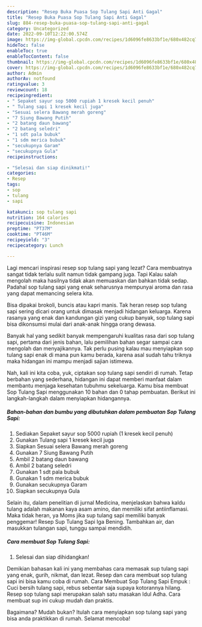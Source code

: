 ```yaml
---
description: "Resep Buka Puasa Sop Tulang Sapi Anti Gagal"
title: "Resep Buka Puasa Sop Tulang Sapi Anti Gagal"
slug: 884-resep-buka-puasa-sop-tulang-sapi-anti-gagal
category: Uncategorized
date: 2022-09-10T12:22:00.574Z
image: https://img-global.cpcdn.com/recipes/1d6096fe8633bf1e/680x482cq70/sop-tulang-sapi-foto-resep-utama.jpg
hideToc: false
enableToc: true
enableTocContent: false
thumbnail: https://img-global.cpcdn.com/recipes/1d6096fe8633bf1e/680x482cq70/sop-tulang-sapi-foto-resep-utama.jpg
cover: https://img-global.cpcdn.com/recipes/1d6096fe8633bf1e/680x482cq70/sop-tulang-sapi-foto-resep-utama.jpg
author: Admin
authorAv: notfound
ratingvalue: 3
reviewcount: 18
recipeingredient:
- " Sepaket sayur sop 5000 rupiah 1 kresek kecil penuh"
- " Tulang sapi 1 kresek kecil juga"
- "Sesuai selera Bawang merah goreng"
- "7 Siung Bawang Putih"
- "2 batang daun bawang"
- "2 batang seledri"
- "1 sdt pala bubuk"
- "1 sdm merica bubuk"
- "secukupnya Garam"
- "secukupnya Gula"
recipeinstructions:

- "Selesai dan siap dinikmati!"
categories:
- Resep
tags:
- sop
- tulang
- sapi

katakunci: sop tulang sapi 
nutrition: 164 calories
recipecuisine: Indonesian
preptime: "PT37M"
cooktime: "PT46M"
recipeyield: "3"
recipecategory: Lunch

---
```



Lagi mencari inspirasi resep sop tulang sapi yang lezat? Cara membuatnya sangat tidak terlalu sulit namun tidak gampang juga. Tapi Kalau salah mengolah maka hasilnya tidak akan memuaskan dan bahkan tidak sedap. Padahal sop tulang sapi yang enak seharusnya mempunyai aroma dan rasa yang dapat memancing selera kita.


Bisa dipakai brokoli, buncis atau kapri manis. Tak heran resep sop tulang sapi sering dicari orang untuk dimasak menjadi hidangan keluarga. Karena rasanya yang enak dan kandungan gizi yang cukup banyak, sop tulang sapi bisa dikonsumsi mulai dari anak-anak hingga orang dewasa.

Banyak hal yang sedikit banyak mempengaruhi kualitas rasa dari sop tulang sapi, pertama dari jenis bahan, lalu pemilihan bahan segar sampai cara mengolah dan menyajikannya. Tak perlu pusing kalau mau menyiapkan sop tulang sapi enak di mana pun kamu berada, karena asal sudah tahu triknya maka hidangan ini mampu menjadi sajian istimewa.


Nah, kali ini kita coba, yuk, ciptakan sop tulang sapi sendiri di rumah. Tetap berbahan yang sederhana, hidangan ini dapat memberi manfaat dalam membantu menjaga kesehatan tubuhmu sekeluarga. Kamu bisa membuat Sop Tulang Sapi menggunakan 10 bahan dan 0 tahap pembuatan. Berikut ini langkah-langkah dalam menyiapkan hidangannya.

<!--inarticleads1-->

##### Bahan-bahan dan bumbu yang dibutuhkan dalam pembuatan Sop Tulang Sapi:

1. Sediakan  Sepaket sayur sop 5000 rupiah (1 kresek kecil penuh)
1. Gunakan  Tulang sapi 1 kresek kecil juga
1. Siapkan Sesuai selera Bawang merah goreng
1. Gunakan 7 Siung Bawang Putih
1. Ambil 2 batang daun bawang
1. Ambil 2 batang seledri
1. Gunakan 1 sdt pala bubuk
1. Gunakan 1 sdm merica bubuk
1. Gunakan secukupnya Garam
1. Siapkan secukupnya Gula


Selain itu, dalam penelitian di jurnal Medicina, menjelaskan bahwa kaldu tulang adalah makanan kaya asam amino, dan memiliki sifat antiinflamasi. Maka tidak heran, ya Moms jika sup tulang sapi memiliki banyak penggemar! Resep Sup Tulang Sapi Iga Bening. Tambahkan air, dan masukkan tulangan sapi, tunggu sampai mendidih. 

<!--inarticleads2-->

##### Cara membuat Sop Tulang Sapi:


1. Selesai dan siap dihidangkan!

Demikian bahasan kali ini yang membahas cara memasak sup tulang sapi yang enak, gurih, nikmat, dan lezat. Resep dan cara membuat sop tulang sapi ini bisa kamu coba di rumah. Cara Membuat Sop Tulang Sapi Empuk : Cuci bersih tulang sapi, rebus sebentar saja supaya kotorannya hilang. Resep sop tulang sapi merupakan salah satu masakan Idul Adha. Cara membuat sup ini cukup mudah dan praktis. 

Bagaimana? Mudah bukan? Itulah cara menyiapkan sop tulang sapi yang bisa anda praktikkan di rumah. Selamat mencoba!
